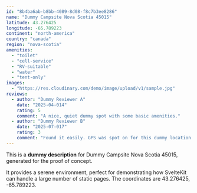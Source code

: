```yaml
---
id: "8b4ba6ab-b8bb-4089-8d08-f8c7b3ee8286"
name: "Dummy Campsite Nova Scotia 45015"
latitude: 43.276425
longitude: -65.789223
continent: "north-america"
country: "canada"
region: "nova-scotia"
amenities:
  - "toilet"
  - "cell-service"
  - "RV-suitable"
  - "water"
  - "tent-only"
images:
  - "https://res.cloudinary.com/demo/image/upload/v1/sample.jpg"
reviews:
  - author: "Dummy Reviewer A"
    date: "2025-04-014"
    rating: 5
    comment: "A nice, quiet dummy spot with some basic amenities."
  - author: "Dummy Reviewer B"
    date: "2025-07-017"
    rating: 3
    comment: "Found it easily. GPS was spot on for this dummy location."
---
```


This is a **dummy description** for Dummy Campsite Nova Scotia 45015, generated for the proof of concept.

It provides a serene environment, perfect for demonstrating how SvelteKit can handle a large number of static pages. The coordinates are 43.276425, -65.789223.
